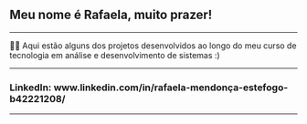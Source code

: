 <h2>Meu nome é Rafaela, muito prazer!</h2>
<hr></hr>
<p>
👩‍💻 Aqui estão alguns dos projetos desenvolvidos ao longo do meu curso de tecnologia em análise e desenvolvimento de sistemas :)
</p>


<hr></hr>
<h3>LinkedIn: www.linkedin.com/in/rafaela-mendonça-estefogo-b42221208/</h3>
<hr></hr>
